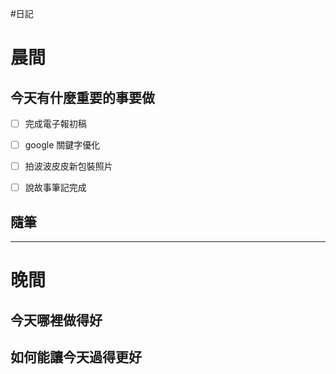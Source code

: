 #日記 
# 晨間

## 今天有什麼重要的事要做
- [ ] 完成電子報初稿
- [ ] google 關鍵字優化
- [ ] 拍波波皮皮新包裝照片
- [ ] 說故事筆記完成


## 隨筆

---

# 晚間

## 今天哪裡做得好

## 如何能讓今天過得更好